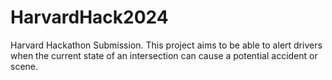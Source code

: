 # HarvardHack2024
Harvard Hackathon Submission. This project aims to be able to alert drivers when the current state of an intersection can cause a potential accident or scene.
